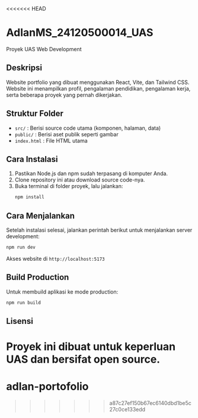 <<<<<<< HEAD
# AdlanMS_24120500014_UAS

Proyek UAS Web Development

## Deskripsi
Website portfolio yang dibuat menggunakan React, Vite, dan Tailwind CSS. Website ini menampilkan profil, pengalaman pendidikan, pengalaman kerja, serta beberapa proyek yang pernah dikerjakan.

## Struktur Folder
- `src/` : Berisi source code utama (komponen, halaman, data)
- `public/` : Berisi aset publik seperti gambar
- `index.html` : File HTML utama

## Cara Instalasi
1. Pastikan Node.js dan npm sudah terpasang di komputer Anda.
2. Clone repository ini atau download source code-nya.
3. Buka terminal di folder proyek, lalu jalankan:
   ```bash
   npm install
   ```

## Cara Menjalankan
Setelah instalasi selesai, jalankan perintah berikut untuk menjalankan server development:
```bash
npm run dev
```
Akses website di `http://localhost:5173`

## Build Production
Untuk membuild aplikasi ke mode production:
```bash
npm run build
```

## Lisensi
Proyek ini dibuat untuk keperluan UAS dan bersifat open source.
=======
# adlan-portofolio
>>>>>>> a87c27ef150b67ec6140dbd1be5c27c0ce133edd
